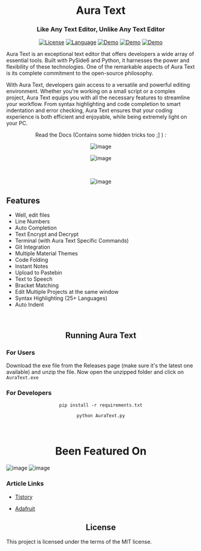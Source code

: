 <h1 align="center"> Aura Text</h1>

<h3 align="center"> Like Any Text Editor, Unlike Any Text Editor</h3>

<div align="center">

  <a href="https://opensource.org/licenses/MIT">![License](https://img.shields.io/badge/License-MIT-yellow)</a>
  <a href="https://opensource.org/">![Language](https://img.shields.io/badge/Open-Source-blue)</a>
  <a href="https://github.com/rohankishore/Aura-Text/releases">![Demo](https://img.shields.io/badge/Download-Now-indigo)</a>
  <a href="https://www.buymeacoffee.com/auratext">![Demo](https://img.shields.io/badge/Donate-BuyMeACoffee-red)</a>
  <a href="https://www.fiverr.com/rohancodespy/">![Demo](https://img.shields.io/badge/Fiverr-Hire-green)</a>
</div>

Aura Text is an exceptional text editor that offers developers a wide array of essential tools. Built with PySide6 and Python, it harnesses the power and flexibility of these technologies. One of the remarkable aspects of Aura Text is its complete commitment to the open-source philosophy.

With Aura Text, developers gain access to a versatile and powerful editing environment. Whether you're working on a small script or a complex project, Aura Text equips you with all the necessary features to streamline your workflow. From syntax highlighting and code completion to smart indentation and error checking, Aura Text ensures that your coding experience is both efficient and enjoyable, while being extremely light on your PC.

<div align="Center">

Read the Docs (Contains some hidden tricks too ;] ) : 

</div>

<div align="center">

![image](https://github.com/rohankishore/Aura-Text/assets/109947257/269c90db-6947-4483-a84b-cd2146cbe654)

![image](https://github.com/rohankishore/Aura-Text/assets/109947257/e8be9ce1-f547-44e3-93ab-1e3cb2427dce)

<br>

![image](https://github.com/rohankishore/Aura-Text/assets/109947257/58fb7532-6180-4926-8eda-47d2bcab8b88)

</div>

## Features

- Well, edit files
- Line Numbers
- Auto Completion
- Text Encrypt and Decrypt
- Terminal (with Aura Text Specific Commands)
- Git Integration
- Multiple Material Themes
- Code Folding
- Instant Notes
- Upload to Pastebin
- Text to Speech
- Bracket Matching
- Edit Multiple Projects at the same window
- Syntax Highlighting (25+ Languages)
- Auto Indent

<br>

<h2 align="center">Running Aura Text</h2>

### For Users
Download the exe file from the Releases page (make sure it's the latest one available) and unzip the file. Now open the unzipped folder and click on `AuraText.exe`

### For Developers

<div align="center">

```pip install -r requirements.txt```

```python AuraText.py```

</div>

<br>


<h1 align="center">Been Featured On</h1>

![image](https://user-images.githubusercontent.com/109947257/229269607-5932f25a-7e87-4769-af9d-119a5b07477a.png)   ![image](https://user-images.githubusercontent.com/109947257/223731266-842deb1a-e651-4714-9a28-7690059f145d.png)

### Article Links

- [Tistory](https://sansamlife.com/entry/IT-%EC%B5%9C%EC%8B%A0-%EC%A0%95%EB%B3%B4-%EC%98%A4%ED%94%88%EC%86%8C%EC%8A%A4-%EC%9B%B9-%EC%95%A0%ED%94%8C%EB%A6%AC%EC%BC%80%EC%9D%B4%EC%85%98-%EC%95%88%EB%93%9C%EB%A1%9C%EC%9D%B4%EB%93%9C%ED%8F%B0-AudioLM#idx4:~:text=github.com/rohankishore/-,Aura%2DText,-GitHub%20%2D%20rohankishore/Aura)

- [Adafruit](https://blog.adafruit.com/2023/03/07/a-novel-text-programming-editor-aura-text-programming-software/)

<h2 align="center">License</h2>
This project is licensed under the terms of the MIT license. 
